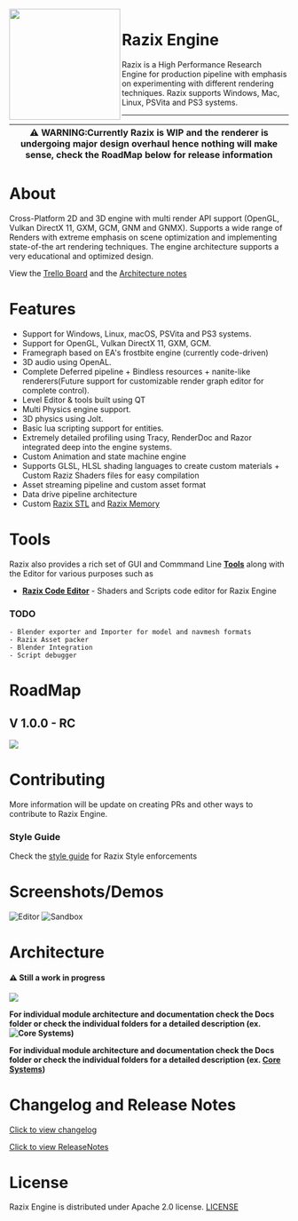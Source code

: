 <br>
<img width=200" align="left" src="https://github.com/Pikachuxxxx/Razix/blob/master/Branding/RazixLogo.png"> <h1> Razix Engine </h1>
Razix is a High Performance Research Engine for production pipeline with emphasis on experimenting with different rendering techniques. Razix supports Windows, Mac, Linux, PSVita and PS3 systems.

 ---

|:warning: WARNING:Currently Razix is WIP and the renderer is undergoing major design overhaul hence nothing will make sense, check the RoadMap below for release information |
| --- |

# About
Cross-Platform 2D and 3D engine with multi render API support (OpenGL, Vulkan DirectX 11, GXM, GCM, GNM and GNMX). Supports a wide range of Renders with extreme emphasis on scene optimization and implementing state-of-the art rendering techniques. The engine architecture supports a very educational and optimized design.

View the [Trello Board](https://trello.com/b/yvWKH1Xr/razix-engine) and the [Architecture notes](https://drive.google.com/file/d/1y5ZFf-h02z3cx6WmUzR8giKScvORzmwx/view?usp=sharing)

# Features
- Support for Windows, Linux, macOS, PSVita and PS3 systems.
- Support for OpenGL, Vulkan DirectX 11, GXM, GCM.
- Framegraph based on EA's frostbite engine (currently code-driven)
- 3D audio using OpenAL.
- Complete Deferred pipeline + Bindless resources + nanite-like renderers(Future support for customizable render graph editor for complete control).
- Level Editor & tools built using QT
- Multi Physics engine support.
- 3D physics using Jolt.
- Basic lua scripting support for entities.
- Extremely detailed profiling using Tracy, RenderDoc and Razor integrated deep into the engine systems.
- Custom Animation and state machine engine
- Supports GLSL, HLSL shading languages to create custom materials + Custom Raziz Shaders files for easy compilation
- Asset streaming pipeline and custom asset format
- Data drive pipeline architecture
- Custom [Razix STL](https://github.com/Pikachuxxxx/RZSTL) and [Razix Memory](https://github.com/Pikachuxxxx/RazixMemory)


# Tools
Razix also provides a rich set of GUI and Commmand Line [**Tools**](https://github.com/Pikachuxxxx/Razix/tree/master/Tools) along with the Editor for various purposes such as
- [**Razix Code Editor**](https://github.com/Pikachuxxxx/RazixCodeEditor) - Shaders and Scripts code editor for Razix Engine
### TODO
    - Blender exporter and Importer for model and navmesh formats
    - Razix Asset packer
    - Blender Integration
    - Script debugger

# RoadMap

## V 1.0.0 - RC
![](./Docs/Architecture/RazixEngine-RoadMap-V1.0.0RC.png)

# Contributing
More information will be update on creating PRs and other ways to contribute to Razix Engine.
### Style Guide
Check the [style guide](./Docs/RazixStyleGuide.md) for Razix Style enforcements

# Screenshots/Demos
![Editor](./Branding/DemoImages/ReleaseNotes/Razix_Editor_CornellBox_Demo.png)
![Sandbox](./Branding/DemoImages/ReleaseNotes/Shadows_debug.png)

# Architecture

#### :warning: Still a work in progress
![](./Docs/Architecture/RazixEngine-Architecture-V.1.0.0.RC.png)

**For individual module architecture and documentation check the Docs folder or check the individual folders for a detailed description (ex. ![Core Systems](./Docs/Architecture/RazixEngine-CoreSystems.png))**

 **For individual module architecture and documentation check the Docs folder or check the individual folders for a detailed description (ex. [Core Systems](./Docs/Architecture/RazixEngine-CoreSystems.png))**

# Changelog and Release Notes

[Click to view changelog](./Docs/CHANGELOG.md)

[Click to view ReleaseNotes](./Docs/ReleaseNotes.md)

# License
Razix Engine is distributed under Apache 2.0 license. [LICENSE](https://github.com/Pikachuxxxx/Razix/blob/master/LICENSE)
